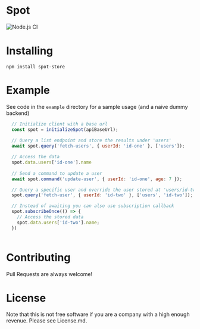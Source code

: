 # Spot

![Node.js CI](https://github.com/dgoemans/spot/workflows/Node.js%20CI/badge.svg?branch=main&event=push)

# Installing

`npm install spot-store`

# Example

See code in the `example` directory for a sample usage (and a naive dummy backend)

```javascript
  // Initialize client with a base url 
  const spot = initializeSpot(apiBaseUrl);
  
  // Query a list endpoint and store the results under 'users'
  await spot.query('fetch-users', { userId: 'id-one' }, ['users']);

  // Access the data
  spot.data.users['id-one'].name
  
  // Send a command to update a user
  await spot.command('update-user', { userId: 'id-one', age: 7 });

  // Query a specific user and override the user stored at 'users/id-two'
  spot.query('fetch-user', { userId: 'id-two' }, ['users', 'id-two']);

  // Instead of awaiting you can also use subscription callback
  spot.subscribeOnce(() => {
    // Access the stored data
    spot.data.users['id-two'].name;
  })
  

```

# Contributing

Pull Requests are always welcome!

# License

Note that this is not free software if you are a company with a high enough revenue. Please see License.md.
